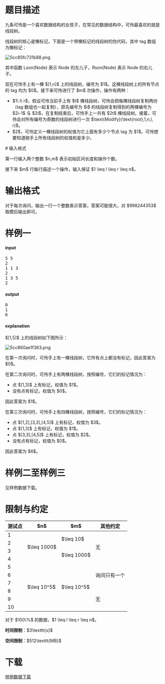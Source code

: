 # 题目描述

<p>九条可怜是一个喜欢数据结构的女孩子，在常见的数据结构中，可怜最喜欢的就是线段树。</p>
<p>线段树的核心是懒标记，下面是一个带懒标记的线段树的伪代码，其中 tag 数组为懒标记：</p>
<p><img class="img-responsive center-block" src="/source/uoj/467/img/aHR0cHM6Ly9pLmxvbGkubmV0LzIwMTkvMDQvMzAvNWNjODVmYzczMWI4OC5wbmc=.png" alt="5cc85fc731b88.png"/></p>
<p>其中函数 Lson(Node) 表示 Node 的左儿子，Rson(Node) 表示 Node 的右儿子。</p>
<p>现在可怜手上有一棵 $[1,n]$ 上的线段树，编号为 $1$。这棵线段树上的所有节点的 tag 均为 $0$。接下来可怜进行了 $m$ 次操作，操作有两种：</p>
<ul><li>$1\ l\ r$，假设可怜当前手上有 $t$ 棵线段树，可怜会把每棵线段树复制两份（tag 数组也一起复制），原先编号为 $i$ 的线段树复制得到的两棵编号为 $2i-1$ 与 $2i$，在复制结束后，可怜手上一共有 $2t$ 棵线段树。接着，可怜会对所有编号为奇数的线段树进行一次 $\text{Modify}(\text{root},1,n,l, r)$。</li>
<li>$2$，可怜定义一棵线段树的权值为它上面有多少个节点 tag 为 $1$。可怜想要知道她手上所有线段树的权值和是多少。</li>
</ul>
# 输入格式


<p>第一行输入两个整数 $n,m$ 表示初始区间长度和操作个数。</p>
<p>接下来 $m$ 行每行描述一个操作，输入保证 $1 \leq l \leq r \leq n$。</p>

# 输出格式


<p>对于每次询问，输出一行一个整数表示答案，答案可能很大，对 $998244353$ 取模后输出即可。</p>

# 样例一


<h4>input</h4>
<pre>5 5
2
1 1 3
2
1 3 5
2
</pre>

<h4>output</h4>
<pre>0
1
6
</pre>

<h4>explanation</h4>
<p>$[1,5]$ 上的线段树如下图所示：</p>
<p><img class="img-responsive center-block" src="/source/uoj/467/img/aHR0cHM6Ly9pLmxvbGkubmV0LzIwMTkvMDQvMzAvNWNjODYwYWUxZjM2My5wbmc=.png" alt="5cc860ae1f363.png"/></p>
<p>在第一次询问时，可怜手上有一棵线段树，它所有点上都没有标记，因此答案为 $0$。</p>
<p>在第二次询问时，可怜手上有两棵线段树，按照编号，它们的标记情况为：</p>
<ul><li>点 $[1,3]$ 上有标记，权值为 $1$。</li>
<li>没有点有标记，权值为 $0$。</li>
</ul><p>因此答案为 $1$。</p>
<p>在第三次询问时，可怜手上有四棵线段树，按照编号，它们的标记情况为：</p>
<ul><li>点 $[1,2],[3,3],[4,5]$ 上有标记，权值为 $3$。</li>
<li>点 $[1,3]$ 上有标记，权值为 $1$。</li>
<li>点 $[3,3],[4,5]$ 上有标记，权值为 $2$。</li>
<li>没有点有标记，权值为 $0$。</li>
</ul><p>因此答案为 $6$。</p>

# 样例二至样例三


<p>见样例数据下载。</p>

# 限制与约定


<div class="table-responsive">
<table class="table table-bordered table-text-center table-vertical-middle"><thead><tr><th>测试点</th>
    <th>$n$</th>
    <th>$m$</th>
    <th>其他约定</th>
  </tr></thead><tbody><tr><td>1</td>
    <td rowspan="4">$\leq 1000$</td>
    <td rowspan="2">$\leq 10$</td>
    <td rowspan="4">无</td>
  </tr><tr><td>2</td>
  </tr><tr><td>3</td>
    <td rowspan="2">$\leq 1000$</td>
  </tr><tr><td>4</td>
  </tr><tr><td>5</td>
    <td rowspan="6">$\leq 10^5$</td>
    <td rowspan="6">$\leq 10^5$</td>
    <td rowspan="3">询问只有一个</td>
  </tr><tr><td>6</td>
  </tr><tr><td>7</td>
  </tr><tr><td>8</td>
    <td rowspan="3">无</td>
  </tr><tr><td>9</td>
  </tr><tr><td>10</td>
  </tr></tbody></table></div>

<p>对于 $100\%$ 的数据，$1 \leq l \leq r \leq n$。</p>
<p><strong>时间限制</strong>：$3\texttt{s}$</p>
<p><strong>空间限制</strong>：$512\texttt{MB}$</p>

# 下载


<p><a href="/download.php?type=problem&amp;id=467">样例数据下载</a></p>
